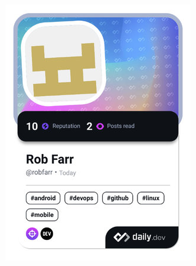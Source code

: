 <a href="https://app.daily.dev/robfarr"><img src="./devcard.png" width="652" alt="Rob Farr's Dev Card"/></a>
<!--<a href="https://app.daily.dev/robfarr"><img src="./devcard.png?type=wide&r=49m" width="652" alt="Rob Farr's Dev Card"/></a>-->

<!--
**RobADFarr/RobADFarr** is a ✨ _special_ ✨ repository because its `README.md` (this file) appears on your GitHub profile.

Here are some ideas to get you started:

- 🔭 I’m currently working on ...
- 🌱 I’m currently learning ...
- 👯 I’m looking to collaborate on ...
- 🤔 I’m looking for help with ...
- 💬 Ask me about ...
- 📫 How to reach me: ...
- 😄 Pronouns: ...
- ⚡ Fun fact: ...
-->
